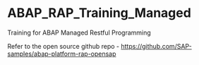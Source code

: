 # ABAP_RAP_Training_Managed
Training for ABAP Managed Restful Programming 

Refer to the open source github repo - https://github.com/SAP-samples/abap-platform-rap-opensap